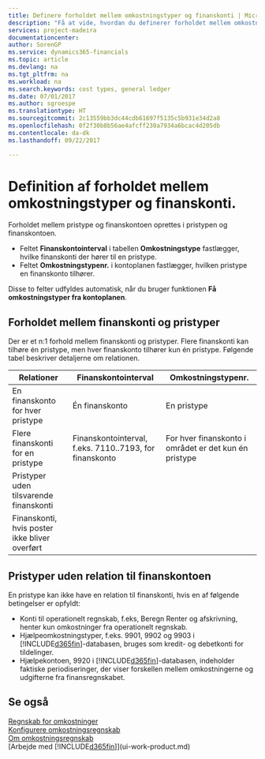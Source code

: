 ```yaml
---
title: Definere forholdet mellem omkostningstyper og finanskonti | Microsoft Docs
description: "Få at vide, hvordan du definerer forholdet mellem omkostningstypen og finanskontoen."
services: project-madeira
documentationcenter: 
author: SorenGP
ms.service: dynamics365-financials
ms.topic: article
ms.devlang: na
ms.tgt_pltfrm: na
ms.workload: na
ms.search.keywords: cost types, general ledger
ms.date: 07/01/2017
ms.author: sgroespe
ms.translationtype: HT
ms.sourcegitcommit: 2c13559bb3dc44cdb61697f5135c5b931e34d2a8
ms.openlocfilehash: 0f2f30b8b56ae4afcff230a7934a6bcac4d205db
ms.contentlocale: da-dk
ms.lasthandoff: 09/22/2017

---
```

# <a name="defining-the-relationship-between-cost-types-and-general-ledger-accounts"></a>Definition af forholdet mellem omkostningstyper og finanskonti.
Forholdet mellem pristype og finanskontoen oprettes i pristypen og finanskontoen.  

* Feltet **Finanskontointerval** i tabellen **Omkostningstype** fastlægger, hvilke finanskonti der hører til en pristype.  
* Feltet **Omkostningstypenr.** i kontoplanen fastlægger, hvilken pristype en finanskonto tilhører.  

Disse to felter udfyldes automatisk, når du bruger funktionen **Få omkostningstyper fra kontoplanen**.  

## <a name="relationship-between-general-ledger-accounts-and-cost-types"></a>Forholdet mellem finanskonti og pristyper  
Der er et n:1 forhold mellem finanskonti og pristyper. Flere finanskonti kan tilhøre én pristype, men hver finanskonto tilhører kun én pristype. Følgende tabel beskriver detaljerne om relationen.  

|Relationer|**Finanskontointerval**|**Omkostningstypenr.**|  
|------------------|------------------------------------------------|-------------------------------------------|  
|En finanskonto for hver pristype|Én finanskonto|En pristype|  
|Flere finanskonti for en pristype|Finanskontointerval, f.eks. 7110..7193, for finanskonto|For hver finanskonto i området er det kun én pristype|  
|Pristyper uden tilsvarende finanskonti|<Empty>||  
|Finanskonti, hvis poster ikke bliver overført||<Empty>|  

## <a name="cost-types-without-a-relationship-to-the-general-ledger"></a>Pristyper uden relation til finanskontoen  
En pristype kan ikke have en relation til finanskonti, hvis en af følgende betingelser er opfyldt:  

* Konti til operationelt regnskab, f.eks, Beregn Renter og afskrivning, henter kun omkostninger fra operationelt regnskab.  
* Hjælpeomkostningstyper, f.eks. 9901, 9902 og 9903 i [!INCLUDE[d365fin](includes/d365fin_md.md)]-databasen, bruges som kredit- og debetkonti for tildelinger.  
* Hjælpekontoen, 9920 i [!INCLUDE[d365fin](includes/d365fin_md.md)]-databasen, indeholder faktiske periodiseringer, der viser forskellen mellem omkostningerne og udgifterne fra finansregnskabet.  

## <a name="see-also"></a>Se også  
[Regnskab for omkostninger](finance-manage-cost-accounting.md)  
[Konfigurere omkostningsregnskab](finance-set-up-cost-accounting.md)   
[Om omkostningsregnskab](finance-about-cost-accounting.md)  
[Arbejde med [!INCLUDE[d365fin](includes/d365fin_md.md)]](ui-work-product.md)

